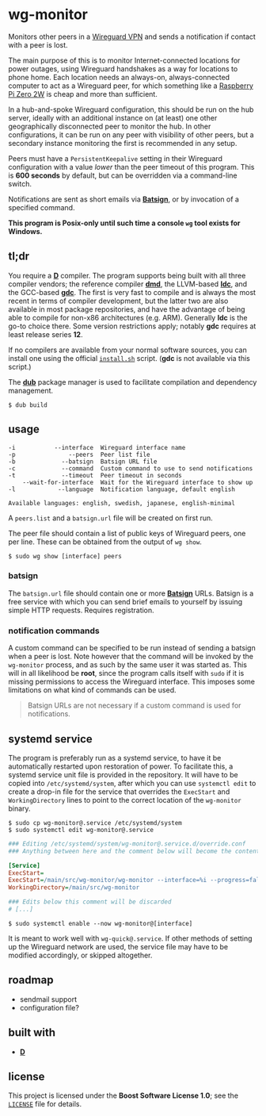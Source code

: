 # wg-monitor

Monitors other peers in a [Wireguard VPN](https://www.wireguard.com) and sends a notification if contact with a peer is lost.

The main purpose of this is to monitor Internet-connected locations for power outages, using Wireguard handshakes as a way for locations to phone home. Each location needs an always-on, always-connected computer to act as a Wireguard peer, for which something like a [Raspberry Pi Zero 2W](https://www.raspberrypi.com/products/raspberry-pi-zero-2-w) is cheap and more than sufficient.

In a hub-and-spoke Wireguard configuration, this should be run on the hub server, ideally with an additional instance on (at least) one other geographically disconnected peer to monitor the hub. In other configurations, it can be run on any peer with visibility of other peers, but a secondary instance monitoring the first is recommended in any setup.

Peers must have a `PersistentKeepalive` setting in their Wireguard configuration with a value *lower* than the peer timeout of this program. This is **600 seconds** by default, but can be overridden via a command-line switch.

Notifications are sent as short emails via [**Batsign**](#batsign), or by invocation of a specified command.

**This program is Posix-only until such time a console `wg` tool exists for Windows.**

## tl;dr

You require a [**D**](https://dlang.org) compiler. The program supports being built with all three compiler vendors; the reference compiler [**dmd**](https://dlang.org/download.html), the LLVM-based [**ldc**](https://github.com/ldc-developers/ldc#installation), and the GCC-based [**gdc**](https://gdcproject.org). The first is very fast to compile and is always the most recent in terms of compiler development, but the latter two are also available in most package repositories, and have the advantage of being able to compile for non-x86 architectures (e.g. ARM). Generally **ldc** is the go-to choice there. Some version restrictions apply; notably **gdc** requires at least release series **12**.

If no compilers are available from your normal software sources, you can install one using the official [`install.sh`](https://dlang.org/install.html) script. (**gdc** is not available via this script.)

The [**dub**](https://dub.pm/cli-reference/dub) package manager is used to facilitate compilation and dependency management.

```shell
$ dub build
```

## usage

```
-i           --interface  Wireguard interface name
-p               --peers  Peer list file
-b             --batsign  Batsign URL file
-c             --command  Custom command to use to send notifications
-t             --timeout  Peer timeout in seconds
    --wait-for-interface  Wait for the Wireguard interface to show up
-l            --language  Notification language, default english

Available languages: english, swedish, japanese, english-minimal
```

A `peers.list` and a `batsign.url` file will be created on first run.

The peer file should contain a list of public keys of Wireguard peers, one per line. These can be obtained from the output of `wg show`.

```shell
$ sudo wg show [interface] peers
```

### batsign

The `batsign.url` file should contain one or more [**Batsign**](https://batsign.me) URLs. Batsign is a free service with which you can send brief emails to yourself by issuing simple HTTP requests. Requires registration.

### notification commands

A custom command can be specified to be run instead of sending a batsign when a peer is lost. Note however that the command will be invoked by the `wg-monitor` process, and as such by the same user it was started as. This will in all likelihood be **root**, since the program calls itself with `sudo` if it is missing permissions to access the Wireguard interface. This imposes some limitations on what kind of commands can be used.

> Batsign URLs are not necessary if a custom command is used for notifications.

## systemd service

The program is preferably run as a systemd service, to have it be automatically restarted upon restoration of power. To facilitate this, a systemd service unit file is provided in the repository. It will have to be copied into `/etc/systemd/system`, after which you can use `systemctl edit` to create a drop-in file for the service that overrides the `ExecStart` and `WorkingDirectory` lines to point to the correct location of the `wg-monitor` binary.

```shell
$ sudo cp wg-monitor@.service /etc/systemd/system
$ sudo systemctl edit wg-monitor@.service
```

```ini
### Editing /etc/systemd/system/wg-monitor@.service.d/override.conf
### Anything between here and the comment below will become the contents of the drop-in file

[Service]
ExecStart=
ExecStart=/main/src/wg-monitor/wg-monitor --interface=%i --progress=false --wait-for-interface --language=swedish
WorkingDirectory=/main/src/wg-monitor

### Edits below this comment will be discarded
# [...]
```

```shell
$ sudo systemctl enable --now wg-monitor@[interface]
```

It is meant to work well with `wg-quick@.service`. If other methods of setting up the Wireguard network are used, the service file may have to be modified accordingly, or skipped altogether.

## roadmap

* sendmail support
* configuration file?

## built with

* [**D**](https://dlang.org)

## license

This project is licensed under the **Boost Software License 1.0**; see the [`LICENSE`](LICENSE) file for details.
